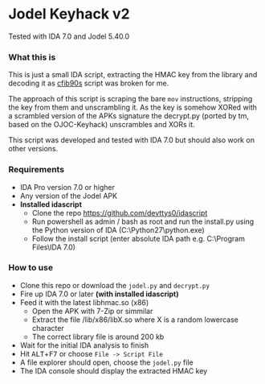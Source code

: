 
# Jodel Keyhack v2

Tested with IDA 7.0 and Jodel 5.40.0

### What this is
This is just a small IDA script, extracting the HMAC key from the library and decoding it as [cfib90s](https://bitbucket.org/cfib90/) script was broken for me.

The approach of this script is scraping the bare `mov` instructions, stripping the key from them and unscrambling it. 
As the key is somehow XORed with a scrambled version of the APKs signature the decrypt.py (ported by tm, based on the OJOC-Keyhack) unscrambles and XORs it. 

This script was developed and tested with IDA 7.0 but should also work on other versions.

### Requirements
- IDA Pro version 7.0 or higher
- Any version of the Jodel APK
- **Installed idascript**
  - Clone the repo https://github.com/devttys0/idascript
  - Run powershell as admin / bash as root and run the install.py using the Python version of IDA (C:\Python27\python.exe)
  - Follow the install script (enter absolute IDA path e.g. C:\Program Files\IDA 7.0)

### How to use
- Clone this repo or download the `jodel.py` and `decrypt.py`
- Fire up IDA 7.0 or later **(with installed idascript)**
- Feed it with the latest libhmac.so (x86)
  - Open the APK with 7-Zip or simmilar
  - Extract the file /lib/x86/libX.so where X is a random lowercase character
  - The correct library file is around 200 kb
- Wait for the initial IDA analysis to finish
- Hit <kbd>ALT</kbd>+<kbd>F7</kbd> or choose `File -> Script File`
- A file explorer should open, choose the `jodel.py` file
- The IDA console should display the extracted HMAC key

